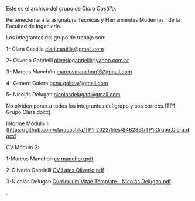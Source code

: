 Este es el archivo del grupo de *Clara Castilla*.

Perteneciente a la asignatura Técnicas y Herramientas Modernas I de la Facultad de Ingeniería.

Los integrantes del grupo de trabajo son:

1- Clara Castilla <clari.castilla@gmail.com>

2- Oliverio Gabrielli <oliveriogabrielli@yahoo.com.ar>

3- Marcos Manchón <marcosmanchon16@gmail.com>

4- Genaro Galera <gena.galera@gmail.com>

5- Nicolás Delugan <nicolasdelugan@gmail.com>

No olviden poner a todos los integrantes del grupo y sos correos.[TP1 Grupo Clara.docx]

Informe Módulo 1:
(https://github.com/claracastilla/TP1_2022/files/8482861/TP1.Grupo.Clara.docx)

CV Módulo 2:

1-Marcos Manchon [cv manchon.pdf](https://github.com/claracastilla/TP1_2022/files/8517053/cv.manchon.pdf)

2-Oliverio Gabrielli [CV Látex Oliverio.pdf](https://github.com/claracastilla/TP1_2022/files/8517947/CV.Latex.Oliverio.pdf)

3-Nicolás Delugan [Curriculum Vitae Template - Nicolás Delugan.pdf](https://github.com/claracastilla/TP1_2022/files/8549984/Curriculum.Vitae.Template.-.Nicolas.Delugan.pdf)


.
